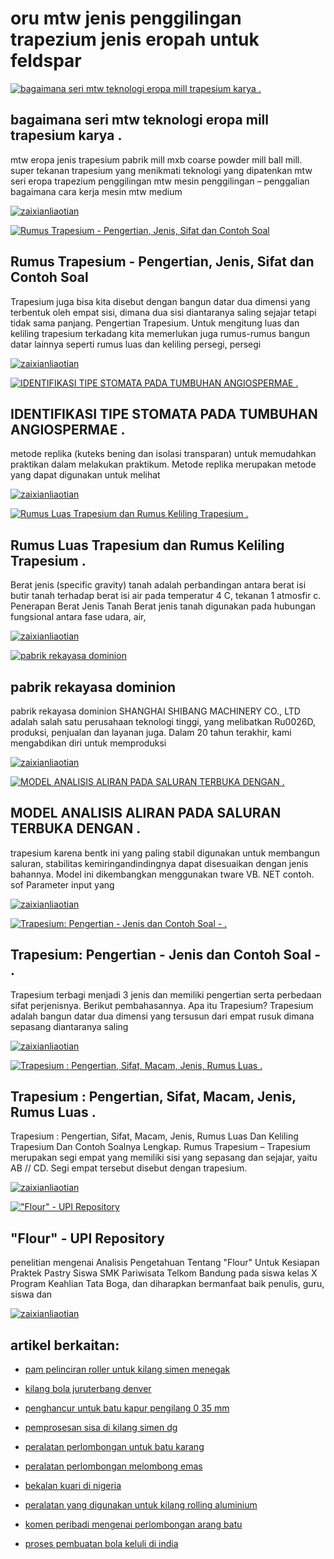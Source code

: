# oru mtw jenis penggilingan trapezium jenis eropah untuk feldspar
<a href="https://mnn.zoosnet.net/LR/Chatpre.aspx?id=MNN94995150&p=https://topgrinding.com/" target="_blank">![bagaimana seri mtw teknologi eropa mill trapesium karya .](https://github.com/technlg/images/blob/main/63.jpg)</a>
## bagaimana seri mtw teknologi eropa mill trapesium karya .
mtw eropa jenis trapesium pabrik mill mxb coarse powder mill ball mill. super tekanan trapesium yang menikmati teknologi yang dipatenkan mtw seri eropa trapezium penggilingan mtw mesin penggilingan – penggalian bagaimana cara kerja mesin mtw medium 
<a href="https://mnn.zoosnet.net/LR/Chatpre.aspx?id=MNN94995150&p=https://topgrinding.com/" target="_blank"><img src="https://github.com/technlg/images/raw/main/chat11.jpg" alt="zaixianliaotian"/></a><a href="//whatsapp.shibangsoft.com/WhatsApp.php" ><img src="https://github.com/technlg/images/raw/main/chat11.png" alt=""></a>
<a href="https://mnn.zoosnet.net/LR/Chatpre.aspx?id=MNN94995150&p=https://topgrinding.com/" target="_blank">![Rumus Trapesium - Pengertian, Jenis, Sifat dan Contoh Soal](https://github.com/technlg/images/blob/main/32.jpg)</a>
## Rumus Trapesium - Pengertian, Jenis, Sifat dan Contoh Soal
Trapesium juga bisa kita disebut dengan bangun datar dua dimensi yang terbentuk oleh empat sisi, dimana dua sisi diantaranya saling sejajar tetapi tidak sama panjang. Pengertian Trapesium. Untuk mengitung luas dan keliling trapesium terkadang kita memerlukan juga rumus-rumus bangun datar lainnya seperti rumus luas dan keliling persegi, persegi 
<a href="https://mnn.zoosnet.net/LR/Chatpre.aspx?id=MNN94995150&p=https://topgrinding.com/" target="_blank"><img src="https://github.com/technlg/images/raw/main/chat11.jpg" alt="zaixianliaotian"/></a><a href="//whatsapp.shibangsoft.com/WhatsApp.php" ><img src="https://github.com/technlg/images/raw/main/chat11.png" alt=""></a>
<a href="https://mnn.zoosnet.net/LR/Chatpre.aspx?id=MNN94995150&p=https://topgrinding.com/" target="_blank">![IDENTIFIKASI TIPE STOMATA PADA TUMBUHAN ANGIOSPERMAE .](https://github.com/technlg/images/blob/main/21.jpg)</a>
## IDENTIFIKASI TIPE STOMATA PADA TUMBUHAN ANGIOSPERMAE .
metode replika (kuteks bening dan isolasi transparan) untuk memudahkan praktikan dalam melakukan praktikum. Metode replika merupakan metode yang dapat digunakan untuk melihat
<a href="https://mnn.zoosnet.net/LR/Chatpre.aspx?id=MNN94995150&p=https://topgrinding.com/" target="_blank"><img src="https://github.com/technlg/images/raw/main/chat11.jpg" alt="zaixianliaotian"/></a><a href="//whatsapp.shibangsoft.com/WhatsApp.php" ><img src="https://github.com/technlg/images/raw/main/chat11.png" alt=""></a>
<a href="https://mnn.zoosnet.net/LR/Chatpre.aspx?id=MNN94995150&p=https://topgrinding.com/" target="_blank">![Rumus Luas Trapesium dan Rumus Keliling Trapesium .](https://github.com/technlg/images/blob/main/48.jpg)</a>
## Rumus Luas Trapesium dan Rumus Keliling Trapesium .
Berat jenis (specific gravity) tanah adalah perbandingan antara berat isi butir tanah terhadap berat isi air pada temperatur 4 C, tekanan 1 atmosfir c. Penerapan Berat Jenis Tanah Berat jenis tanah digunakan pada hubungan fungsional antara fase udara, air,
<a href="https://mnn.zoosnet.net/LR/Chatpre.aspx?id=MNN94995150&p=https://topgrinding.com/" target="_blank"><img src="https://github.com/technlg/images/raw/main/chat11.jpg" alt="zaixianliaotian"/></a><a href="//whatsapp.shibangsoft.com/WhatsApp.php" ><img src="https://github.com/technlg/images/raw/main/chat11.png" alt=""></a>
<a href="https://mnn.zoosnet.net/LR/Chatpre.aspx?id=MNN94995150&p=https://topgrinding.com/" target="_blank">![pabrik rekayasa dominion](https://github.com/technlg/images/blob/main/39.jpg)</a>
## pabrik rekayasa dominion
pabrik rekayasa dominion SHANGHAI SHIBANG MACHINERY CO., LTD adalah salah satu perusahaan teknologi tinggi, yang melibatkan Ru0026D, produksi, penjualan dan layanan juga. Dalam 20 tahun terakhir, kami mengabdikan diri untuk memproduksi 
<a href="https://mnn.zoosnet.net/LR/Chatpre.aspx?id=MNN94995150&p=https://topgrinding.com/" target="_blank"><img src="https://github.com/technlg/images/raw/main/chat11.jpg" alt="zaixianliaotian"/></a><a href="//whatsapp.shibangsoft.com/WhatsApp.php" ><img src="https://github.com/technlg/images/raw/main/chat11.png" alt=""></a>
<a href="https://mnn.zoosnet.net/LR/Chatpre.aspx?id=MNN94995150&p=https://topgrinding.com/" target="_blank">![MODEL ANALISIS ALIRAN PADA SALURAN TERBUKA DENGAN .](https://github.com/technlg/images/blob/main/20.jpg)</a>
## MODEL ANALISIS ALIRAN PADA SALURAN TERBUKA DENGAN .
trapesium karena bentk ini yang paling stabil digunakan untuk membangun saluran, stabilitas kemiringandindingnya dapat disesuaikan dengan jenis bahannya. Model ini dikembangkan menggunakan tware VB. NET contoh. sof Parameter input yang
<a href="https://mnn.zoosnet.net/LR/Chatpre.aspx?id=MNN94995150&p=https://topgrinding.com/" target="_blank"><img src="https://github.com/technlg/images/raw/main/chat11.jpg" alt="zaixianliaotian"/></a><a href="//whatsapp.shibangsoft.com/WhatsApp.php" ><img src="https://github.com/technlg/images/raw/main/chat11.png" alt=""></a>
<a href="https://mnn.zoosnet.net/LR/Chatpre.aspx?id=MNN94995150&p=https://topgrinding.com/" target="_blank">![Trapesium: Pengertian - Jenis dan Contoh Soal - .](https://github.com/technlg/images/blob/main/65.jpg)</a>
## Trapesium: Pengertian - Jenis dan Contoh Soal - .
Trapesium terbagi menjadi 3 jenis dan memiliki pengertian serta perbedaan sifat perjenisnya. Berikut pembahasannya. Apa itu Trapesium? Trapesium adalah bangun datar dua dimensi yang tersusun dari empat rusuk dimana sepasang diantaranya saling
<a href="https://mnn.zoosnet.net/LR/Chatpre.aspx?id=MNN94995150&p=https://topgrinding.com/" target="_blank"><img src="https://github.com/technlg/images/raw/main/chat11.jpg" alt="zaixianliaotian"/></a><a href="//whatsapp.shibangsoft.com/WhatsApp.php" ><img src="https://github.com/technlg/images/raw/main/chat11.png" alt=""></a>
<a href="https://mnn.zoosnet.net/LR/Chatpre.aspx?id=MNN94995150&p=https://topgrinding.com/" target="_blank">![Trapesium : Pengertian, Sifat, Macam, Jenis, Rumus Luas .](https://github.com/technlg/images/blob/main/21.jpg)</a>
## Trapesium : Pengertian, Sifat, Macam, Jenis, Rumus Luas .
Trapesium : Pengertian, Sifat, Macam, Jenis, Rumus Luas Dan Keliling Trapesium Dan Contoh Soalnya Lengkap. Rumus Trapesium – Trapesium merupakan segi empat yang memiliki sisi yang sepasang dan sejajar, yaitu AB // CD. Segi empat tersebut disebut dengan trapesium.
<a href="https://mnn.zoosnet.net/LR/Chatpre.aspx?id=MNN94995150&p=https://topgrinding.com/" target="_blank"><img src="https://github.com/technlg/images/raw/main/chat11.jpg" alt="zaixianliaotian"/></a><a href="//whatsapp.shibangsoft.com/WhatsApp.php" ><img src="https://github.com/technlg/images/raw/main/chat11.png" alt=""></a>
<a href="https://mnn.zoosnet.net/LR/Chatpre.aspx?id=MNN94995150&p=https://topgrinding.com/" target="_blank">!["Flour" - UPI Repository](https://github.com/technlg/images/blob/main/15.jpg)</a>
## "Flour" - UPI Repository
penelitian mengenai Analisis Pengetahuan Tentang "Flour" Untuk Kesiapan Praktek Pastry Siswa SMK Pariwisata Telkom Bandung pada siswa kelas X Program Keahlian Tata Boga, dan diharapkan bermanfaat baik penulis, guru, siswa dan
<a href="https://mnn.zoosnet.net/LR/Chatpre.aspx?id=MNN94995150&p=https://topgrinding.com/" target="_blank"><img src="https://github.com/technlg/images/raw/main/chat11.jpg" alt="zaixianliaotian"/></a><a href="//whatsapp.shibangsoft.com/WhatsApp.php" ><img src="https://github.com/technlg/images/raw/main/chat11.png" alt=""></a>
## artikel berkaitan:
* [pam pelinciran roller untuk kilang simen menegak](pam%20pelinciran%20roller%20untuk%20kilang%20simen%20menegak.md)
* [kilang bola juruterbang denver](kilang%20bola%20juruterbang%20denver.md)
* [penghancur untuk batu kapur pengilang 0 35 mm](penghancur%20untuk%20batu%20kapur%20pengilang%200%2035%20mm.md)
* [pemprosesan sisa di kilang simen dg](pemprosesan%20sisa%20di%20kilang%20simen%20dg.md)
* [peralatan perlombongan untuk batu karang](peralatan%20perlombongan%20untuk%20batu%20karang.md)
* [peralatan perlombongan melombong emas](peralatan%20perlombongan%20melombong%20emas.md)
* [bekalan kuari di nigeria](bekalan%20kuari%20di%20nigeria.md)
* [peralatan yang digunakan untuk kilang rolling aluminium](peralatan%20yang%20digunakan%20untuk%20kilang%20rolling%20aluminium.md)
* [komen peribadi mengenai perlombongan arang batu](komen%20peribadi%20mengenai%20perlombongan%20arang%20batu.md)
* [proses pembuatan bola keluli di india](proses%20pembuatan%20bola%20keluli%20di%20india.md)
